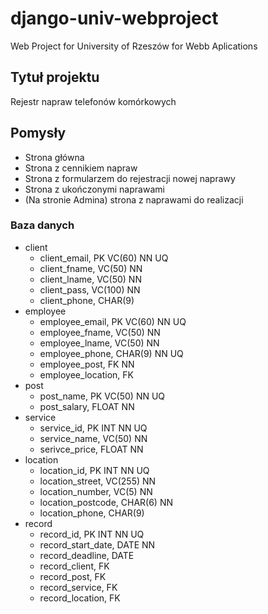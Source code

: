 # django-univ-webproject
Web Project for University of Rzeszów for Webb Aplications

## Tytuł projektu
Rejestr napraw telefonów komórkowych

## Pomysły
+ Strona główna
+ Strona z cennikiem napraw
+ Strona z formularzem do rejestracji nowej naprawy
+ Strona z ukończonymi naprawami
+ (Na stronie Admina) strona z naprawami do realizacji

### Baza danych

+ client
  - client_email, PK VC(60) NN UQ
  - client_fname, VC(50) NN
  - client_lname, VC(50) NN
  - client_pass, VC(100) NN
  - client_phone, CHAR(9) 
+ employee
  - employee_email, PK VC(60) NN UQ
  - employee_fname, VC(50) NN
  - employee_lname, VC(50) NN
  - employee_phone, CHAR(9) NN UQ
  - employee_post, FK NN
  - employee_location, FK
+ post
  - post_name, PK VC(50) NN UQ
  - post_salary, FLOAT NN
+ service 
  - service_id, PK INT NN UQ
  - service_name, VC(50) NN
  - serivce_price, FLOAT NN
+ location
  - location_id, PK INT NN UQ
  - location_street, VC(255) NN
  - location_number, VC(5) NN
  - location_postcode, CHAR(6) NN
  - location_phone, CHAR(9)
+ record
  - record_id, PK INT NN UQ
  - record_start_date, DATE NN
  - record_deadline, DATE
  - record_client, FK
  - record_post, FK
  - record_service, FK
  - record_location, FK

